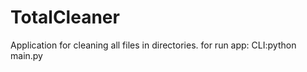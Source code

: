 # TotalCleaner
Application for cleaning all files in directories.
for run app:
CLI:python main.py <path to dir>
